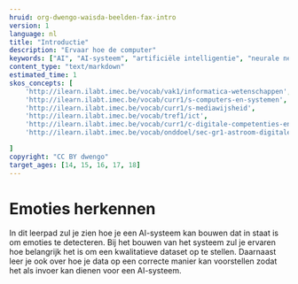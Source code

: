 ```yaml
---
hruid: org-dwengo-waisda-beelden-fax-intro
version: 1
language: nl
title: "Introductie"
description: "Ervaar hoe de computer"
keywords: ["AI", "AI-systeem", "artificiële intelligentie", "neurale netwerken", "classificatie", "beelden", "emoties"]
content_type: "text/markdown"
estimated_time: 1
skos_concepts: [
    'http://ilearn.ilabt.imec.be/vocab/vak1/informatica-wetenschappen', 
    'http://ilearn.ilabt.imec.be/vocab/curr1/s-computers-en-systemen',
    'http://ilearn.ilabt.imec.be/vocab/curr1/s-mediawijsheid',
    'http://ilearn.ilabt.imec.be/vocab/tref1/ict',
    'http://ilearn.ilabt.imec.be/vocab/curr1/c-digitale-competenties-en-mediawijsheid',
    'http://ilearn.ilabt.imec.be/vocab/onddoel/sec-gr1-astroom-digitale-competenties-en-mediawijsheid-4.5',

]
copyright: "CC BY dwengo"
target_ages: [14, 15, 16, 17, 18]
---
```


# Emoties herkennen

In dit leerpad zul je zien hoe je een AI-systeem kan bouwen dat in staat is om emoties te detecteren. Bij het bouwen van het systeem zul je ervaren hoe belangrijk het is om een kwalitatieve dataset op te stellen. Daarnaast leer je ook over hoe je data op een correcte manier kan voorstellen zodat het als invoer kan dienen voor een AI-systeem.